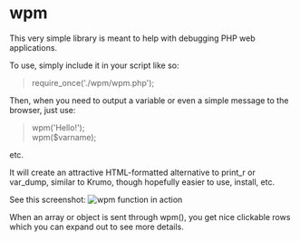 # wpm
This very simple library is meant to help with debugging PHP web applications.

To use, simply include it in your script like so:  
  >require_once('./wpm/wpm.php');

Then, when you need to output a variable or even a simple message to the browser, just use:  
 
  >wpm('Hello!');  
  >wpm($varname);  
 
 etc.  
 
 It will create an attractive HTML-formatted alternative to print_r or var_dump, similar to Krumo, though hopefully
 easier to use, install, etc.
 
 See this screenshot:
 ![wpm function in action](https://user-images.githubusercontent.com/11462492/124657253-e6328380-de67-11eb-863a-5bc37cc2167d.png)
 
 When an array or object is sent through wpm(), you get nice clickable rows which you can expand out to see more details.
